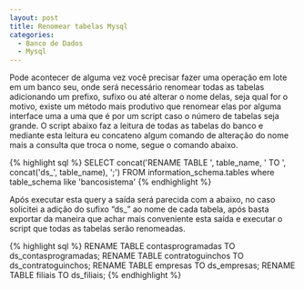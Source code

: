 ```yaml
---
layout: post
title: Renomear tabelas Mysql
categories:
  - Banco de Dados
  - Mysql
---
```

Pode acontecer de alguma vez você precisar fazer uma operação em lote em um banco seu, onde será necessário renomear todas as tabelas adicionando um prefixo, sufixo ou até alterar o nome delas, seja qual for o motivo, existe um método mais produtivo que renomear elas por alguma interface uma a uma que é por um script caso o número de tabelas seja grande. O script abaixo faz a leitura de todas as tabelas do banco e mediante esta leitura eu concateno algum comando de alteração do nome mais a consulta que troca o nome, segue o comando abaixo.

{% highlight sql %}
SELECT concat('RENAME TABLE ', table_name, ' TO ', concat('ds_', table_name), ';')
FROM information_schema.tables
where table_schema like 'bancosistema'
{% endhighlight %}

Após executar esta query a saída será parecida com a abaixo, no caso solicitei a adição do sufixo &#8220;ds_&#8221; ao nome de cada tabela, após basta exportar da maneira que achar mais conveniente esta saída e executar o script que todas as tabelas serão renomeadas.

{% highlight sql %}
RENAME TABLE contasprogramadas TO ds_contasprogramadas;
RENAME TABLE contratoguinchos TO ds_contratoguinchos;
RENAME TABLE empresas TO ds_empresas;
RENAME TABLE filiais TO ds_filiais;
{% endhighlight %}
